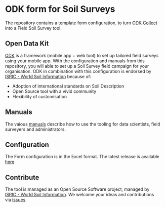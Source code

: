 # ODK form for Soil Surveys

The repository contains a template form configuration, to turn [ODK Collect](https://play.google.com/store/apps/details?id=org.odk.collect.android&hl=en) into a Field Soil Survey tool.

## Open Data Kit

[ODK](https://getodk.org/) is a framework (mobile app + web tool) to set up tailored field surveys using your mobile app.
With the configuration and manuals from this repository, you will able to set up a Soil Survey field campaign for your organisation.
ODK in combination with this configuration is endorsed by [ISRIC - World Soil Information](https://isric.org) because of:

- Adoption of international standards on Soil Description
- Open Source tool with a vivid community
- Flexibility of customisation

## Manuals

The vaious [manuals](./docs) describe how to use the tooling for data scientists, field surveyers and administrators.

## Configuration

The Form configuration is in the Excel format. The latest release is available [here](./releases.)

## Contribute

The tool is managed as an Open Source Software project, managed by [ISRIC - World Soil Information](https://isric.org). 
We welcome your ideas and contributions via [issues](./issues).
